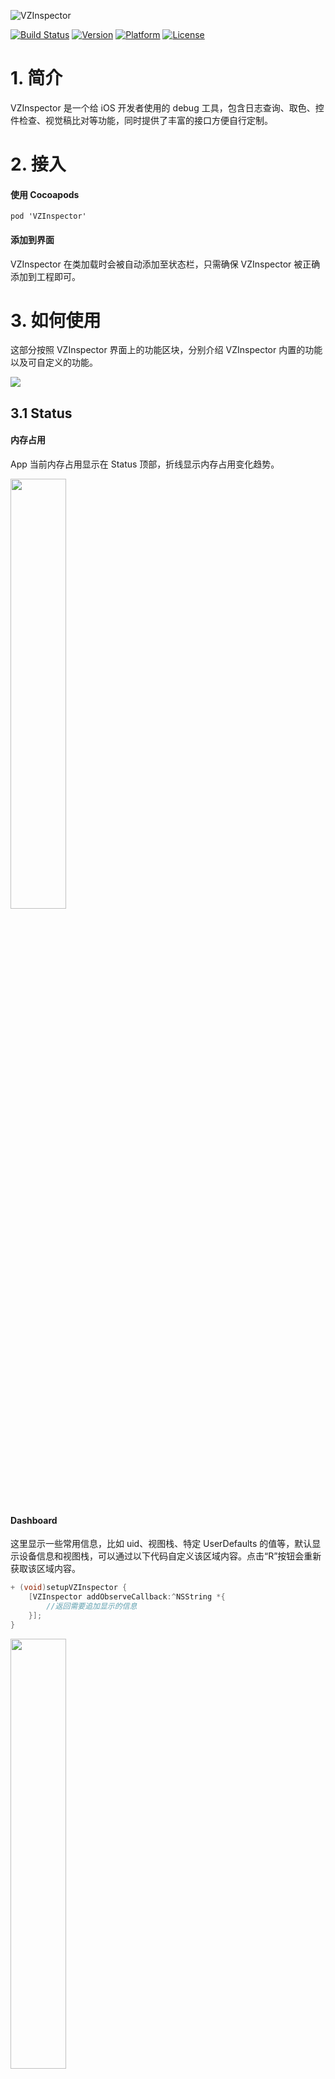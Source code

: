 
![VZInspector](https://github.com/akaDealloc/VZInspector/blob/master/logo.png)

[![Build Status](https://travis-ci.org/vizlabxt/VZInspector.svg)](https://travis-ci.org/akaDealloc/VZInspector)
[![Version](http://img.shields.io/cocoapods/v/VZInspector.svg)](http://cocoapods.org/?q=VZInspector)
[![Platform](http://img.shields.io/cocoapods/p/VZInspector.svg)]()
[![License](http://img.shields.io/cocoapods/l/VZInspector.svg)](https://github.com/akaDealloc/VZInspector/blob/master/LICENSE)

# 1. 简介

VZInspector 是一个给 iOS 开发者使用的 debug 工具，包含日志查询、取色、控件检查、视觉稿比对等功能，同时提供了丰富的接口方便自行定制。

# 2. 接入

#### 使用 Cocoapods

```
pod 'VZInspector'
```

#### 添加到界面

VZInspector 在类加载时会被自动添加至状态栏，只需确保 VZInspector 被正确添加到工程即可。

# 3. 如何使用

这部分按照 VZInspector 界面上的功能区块，分别介绍 VZInspector 内置的功能以及可自定义的功能。

![](https://zos.alipayobjects.com/rmsportal/RPZQsqbWsOwTxWJOlmnu.png)

## 3.1 Status

#### 内存占用

App 当前内存占用显示在 Status 顶部，折线显示内存占用变化趋势。

<img src="https://zos.alipayobjects.com/rmsportal/afguRqvEaRvWTWUqyQqT.png" width=42%>

#### Dashboard

这里显示一些常用信息，比如 uid、视图栈、特定 UserDefaults 的值等，默认显示设备信息和视图栈，可以通过以下代码自定义该区域内容。点击“R”按钮会重新获取该区域内容。

```c
+ (void)setupVZInspector {
    [VZInspector addObserveCallback:^NSString *{
        //返回需要追加显示的信息
    }];
}

```

<img src="https://zos.alipayobjects.com/rmsportal/oYPnOnEaNHBpHFtZuYZC.png" width=42%>

#### 自定义

在 Memory Usage 区域上面有一个自定义区域，供你放置一些开关，例如我们在这里做了环境切换、清理内存缓存的功能，环境切换功能深受测试同学喜欢。自定义示例如下：

<img src="https://zos.alipayobjects.com/rmsportal/FsTJcKeWkrnHbvJZSsWy.png" width=42%>

```c
//自定义 Dashboard 开关
[VZInspector addDashboardSwitch:@"发布环境" Highlight:productEnv?:NO Callback:^{
    //按钮点击动作
}];
```

## 3.2 Log

Log 界面显示 NSLog 输出的信息，可以在不连接 Xcode 时直接查看日志，最新的日志在顶部显示。此外顶部提供了过滤功能；右下区域的三个按钮分别对应 `回到顶部`、`打开/关闭自动刷新` 和 `刷新` 操作。  

<img src="https://zos.alipayobjects.com/rmsportal/PlhYfAHDWHckNlzDRxvC.png" width=42%>

#### 自定义

顶部搜索框可以进行简单过滤，为了避免每次输入相同关键词，你可以用下面的代码添加关键词过滤按钮。

```c
//设置 Log 过滤关键词
[VZLogInspector sharedInstance].searchList = @[@"keyword1", @"keyword2"];
```

设置好的关键词会以按钮形式显示，点击即可显示相应关键词的过滤结果。

<img src="https://zos.alipayobjects.com/rmsportal/EOeXOWnEXmUIJzhPPVcn.png" width=42%>

## 3.3 Toolbox

Toolbox 界面提供了一些常用小工具，例如网络日志查看、控件检查、帧率监测。开关类的工具在打开时会在右上角显示 `ON`。

<img src="https://zos.alipayobjects.com/rmsportal/NFjyyyDYlWranbwqqrGJ.png" width=42%>

### Logs

Logs 用来实时查看网络请求的状态、返回等，需要自行配置网关信息，如下所示：

```c
+ (void)setupNetworkMonitorConfig
{
    [VZInspector setShouldHookNetworkRequest:true];
    
    [[VZNetworkInspector sharedInstance] addTransactionTitleFilter:^NSString *(VZNetworkTransaction *transaction) {
        if ([transaction.request.URL.host rangeOfString:@"YourGatewayKeyword"].location != NSNotFound) {
            NSString *operationType = [transaction.request valueForHTTPHeaderField:@"Operation-Type"];
            if (operationType.length == 0) {
                NSData *bodyData = [transaction postBodyData];
                NSString *body = [[NSString alloc] initWithData:bodyData encoding:NSUTF8StringEncoding];
                
                NSString *parten = @"operationType=([a-zA-Z0-9.]*)";
                NSRegularExpression *reg = [NSRegularExpression regularExpressionWithPattern:parten options:kNilOptions error:nil];
                NSTextCheckingResult* match = [reg firstMatchInString:body options:kNilOptions range:NSMakeRange(0, [body length])];
                if (match) {
                    operationType = [body substringWithRange:[match rangeAtIndex:1]];
                }
            }
            if (operationType.length > 0) {
                return operationType;
            }
        }
        return nil;
    }];
    
    [VZNetworkInspector setIgnoreDelegateClasses:[NSSet setWithObjects:@"ClassesYouWantToIgnore", nil]];
}
```

<img src="https://zos.alipayobjects.com/rmsportal/CZsKCOoQqvVShvXuBvMe.gif" width=54%>

### Crash

可以捕获 App 的 Crash 日志，开启方法：

```c
//打开 crash 捕获
[VZInspector setShouldHandleCrash:YES];
```

<img src="https://zos.alipayobjects.com/rmsportal/yiPVhgfTflDCNCppHbqW.gif" width=54%>

### Sandbox

用来展示应用沙盒文件，对于文本和图片文件，点击可以预览。

#### Grid

网格工具用来做视觉检查，比如简单的控件对齐、控件尺寸等。

<img src="https://zos.alipayobjects.com/rmsportal/keAaCYqIrWXrDrIKTlle.png" width=42%>

#### Border

边框检查工具能显示当前界面所有控件的边框，可以用来进行视觉检查。此外你可以设置类前缀关键词，比如“O2O”，这样就会将所有“O2O”开头的类的类名显示出来。

```c
//自定义显示类名的控件类前缀
[VZInspector setClassPrefixName:@"O2O"];
```

<img src="https://zos.alipayobjects.com/rmsportal/peZONIaIGMrgXVHRtoIX.png" width=42%>

#### Warning

Warning 用来模拟内存警告，可以帮你验证 `didReceiveMemoryWarning` 里的逻辑，当打开的时候，可以在 “Memory Usage” 区域看到红色闪烁标识。

<img src="https://zos.alipayobjects.com/rmsportal/VrKmCCmDOtRDHDOpxplj.gif" width=42%>

#### Image

Image 工具用于检查界面上的图片，比如查看图片尺寸，图片 URL。

<img width="375" src="https://zos.alipayobjects.com/rmsportal/sLcDoANhuJAnCJLGUUhu.png"/>  

工具栏的按钮从左到右依次为：
- **返回**
- **分享**，可以在手机上把当前选择的图片 AirDrop 到电脑上
- **复制**，可以把选择的图片和描述复制到剪切板，再按 Ctrl+C 从模拟器复制出来
- **切换**，点击切换是否开启选择模式，关闭选择模式来操作界面
 
选择图片后会把图片置顶显示，并显示出被裁剪的部分。  
屏幕上方（或下方）显示图片和 View 的尺寸、scale、宽高比，图片帧数。另外 O2O 中额外增加了图片 URL 的显示。

<img src="https://zos.alipayobjects.com/rmsportal/NilgLxXiNvseQvMWZrrw.gif" width=54%>

如果点击的位置有多个重叠的图片，可以多次点击来切换选择的图片。

#### Location

Location 工具用来模拟经纬度，打开开关后输入经纬度即可。界面上也提供了一些常用城市的经纬度。

<img src="https://zos.alipayobjects.com/rmsportal/SvxVXKmZCZdAKoIfNxKa.png" width=42%>

#### FrameRate

帧率监测工具可以将帧率显示在状态栏上。注：模拟器无法精准检测帧率，仅在真机上有效。

<img src="https://zos.alipayobjects.com/rmsportal/CcYGjANpxFKwWGwClIfk.png" width=42%>
 
#### ColorPicker

提供屏幕取色的功能。
- 按像素取值，并将颜色展示在下面控制板
- 拖动底部的slider可以控制放大倍率（5 ~ 30倍)
- 拖动取色器可以移动取色的位置，在取色器外滑动可以慢速移动，方便按像素取值移动

<img src="https://zos.alipayobjects.com/rmsportal/aXzSooMHomzqjxPqfKlo.gif" width=54%>

#### Design

提供设计稿对比工具。演示可以查看这个 [视频](https://os.alipayobjects.com/rmsportal/sZLAZAuTqKqJXSdvDMQR.mp4)

- 将设计稿存入相册后，点击选图，选中设计稿。
- 打开调整开关，调整设计稿的透明度、大小和位置。
- 关闭开关可以正常操作界面，并对比与设计稿的差异。

#### 内存泄漏

内存泄漏主要检查oc的循环依赖，提供如下功能。使用演示可以查看 [视频](https://os.alipayobjects.com/rmsportal/RvlURFYUUrzoSgdTSHNC.mp4)

- 支持配置黑白名单，黑白名单均是是以hasPrefix 来判断前缀过滤的。只有前缀在白名单内的才能在工具上显示，前缀在黑名单里面的不会在工具里面显示。合理利用黑白名单，可以节省大量检查时间，具体操作如下：

    ```objc
    
    [[VZMermoryProfilerManager sharedManager] updateMermoryClassWhiteKeys:@[  
    @"O2O", @"VZF", @"VZA", @"VZT"]];
    
    [[VZMermoryProfilerManager sharedManager] updateMermoryClassBlackKeys:@[  
    @"VZFStackNode", @"VZFBlockGesture", @"VZMermory"]];
    
    ```

- 内存对象搜索功能
   
- 点击内存对象，检查该对象下的循环依赖

- 循环依赖对象筛选

- 全部循环依赖对象检查，停止功能

- 循环依赖总开关，开启才会纪录内存对象

## 3.4 Plugin

插件界面方便你在 VZInspector 中放置自己开发的插件，如下图所示。这部分完全是业务相关的工具，可以使用下面的代码进行自定义。

<img src="https://zos.alipayobjects.com/rmsportal/rppyFgFjBgKijArhvTOZ.png" width=42%>

```c
//添加自定义插件
VZInspectorToolItem *scan = [VZInspectorToolItem itemWithName:@"scan" icon:icon callback:^{
    //按钮点击动作
}];
[VZInspector addToolItem:scan];
```

# 4. License

VZInspector 基于 MIT License，更多信息查看：https://opensource.org/licenses/MIT

# 5. Contribution

欢迎任何建议 & Pull request。